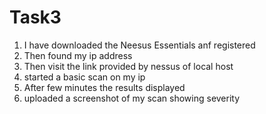 # Task3
1. I have downloaded the Neesus Essentials anf registered 
2. Then found my ip address
3. Then visit the link provided by nessus of local host
4. started a basic scan on my ip
5. After few minutes the results displayed
6. uploaded a screenshot of my scan showing severity 
